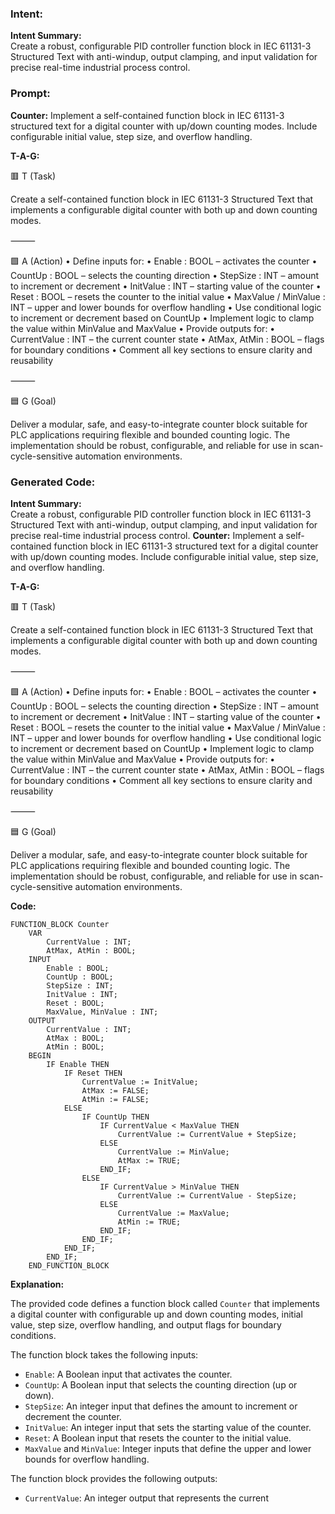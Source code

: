 ### Intent:
**Intent Summary:**  
Create a robust, configurable PID controller function block in IEC 61131-3 Structured Text with anti-windup, output clamping, and input validation for precise real-time industrial process control.

### Prompt:
**Counter:**
Implement a self-contained function block in IEC 61131-3 structured text for a digital counter with up/down counting modes. Include configurable initial value, step size, and overflow handling.


**T-A-G:**

🟥 T (Task)

Create a self-contained function block in IEC 61131-3 Structured Text that implements a configurable digital counter with both up and down counting modes.

⸻

🟩 A (Action)
	•	Define inputs for:
	•	Enable : BOOL – activates the counter
	•	CountUp : BOOL – selects the counting direction
	•	StepSize : INT – amount to increment or decrement
	•	InitValue : INT – starting value of the counter
	•	Reset : BOOL – resets the counter to the initial value
	•	MaxValue / MinValue : INT – upper and lower bounds for overflow handling
	•	Use conditional logic to increment or decrement based on CountUp
	•	Implement logic to clamp the value within MinValue and MaxValue
	•	Provide outputs for:
	•	CurrentValue : INT – the current counter state
	•	AtMax, AtMin : BOOL – flags for boundary conditions
	•	Comment all key sections to ensure clarity and reusability

⸻

🟦 G (Goal)

Deliver a modular, safe, and easy-to-integrate counter block suitable for PLC applications requiring flexible and bounded counting logic. The implementation should be robust, configurable, and reliable for use in scan-cycle-sensitive automation environments.

### Generated Code:
**Intent Summary:**  
Create a robust, configurable PID controller function block in IEC 61131-3 Structured Text with anti-windup, output clamping, and input validation for precise real-time industrial process control.
**Counter:**
Implement a self-contained function block in IEC 61131-3 structured text for a digital counter with up/down counting modes. Include configurable initial value, step size, and overflow handling.


**T-A-G:**

🟥 T (Task)

Create a self-contained function block in IEC 61131-3 Structured Text that implements a configurable digital counter with both up and down counting modes.

⸻

🟩 A (Action)
	•	Define inputs for:
	•	Enable : BOOL – activates the counter
	•	CountUp : BOOL – selects the counting direction
	•	StepSize : INT – amount to increment or decrement
	•	InitValue : INT – starting value of the counter
	•	Reset : BOOL – resets the counter to the initial value
	•	MaxValue / MinValue : INT – upper and lower bounds for overflow handling
	•	Use conditional logic to increment or decrement based on CountUp
	•	Implement logic to clamp the value within MinValue and MaxValue
	•	Provide outputs for:
	•	CurrentValue : INT – the current counter state
	•	AtMax, AtMin : BOOL – flags for boundary conditions
	•	Comment all key sections to ensure clarity and reusability

⸻

🟦 G (Goal)

Deliver a modular, safe, and easy-to-integrate counter block suitable for PLC applications requiring flexible and bounded counting logic. The implementation should be robust, configurable, and reliable for use in scan-cycle-sensitive automation environments.


**Code:**

```
FUNCTION_BLOCK Counter
    VAR
        CurrentValue : INT;
        AtMax, AtMin : BOOL;
    INPUT
        Enable : BOOL;
        CountUp : BOOL;
        StepSize : INT;
        InitValue : INT;
        Reset : BOOL;
        MaxValue, MinValue : INT;
    OUTPUT
        CurrentValue : INT;
        AtMax : BOOL;
        AtMin : BOOL;
    BEGIN
        IF Enable THEN
            IF Reset THEN
                CurrentValue := InitValue;
                AtMax := FALSE;
                AtMin := FALSE;
            ELSE
                IF CountUp THEN
                    IF CurrentValue < MaxValue THEN
                        CurrentValue := CurrentValue + StepSize;
                    ELSE
                        CurrentValue := MinValue;
                        AtMax := TRUE;
                    END_IF;
                ELSE
                    IF CurrentValue > MinValue THEN
                        CurrentValue := CurrentValue - StepSize;
                    ELSE
                        CurrentValue := MaxValue;
                        AtMin := TRUE;
                    END_IF;
                END_IF;
            END_IF;
        END_IF;
    END_FUNCTION_BLOCK
```

**Explanation:**

The provided code defines a function block called `Counter` that implements a digital counter with configurable up and down counting modes, initial value, step size, overflow handling, and output flags for boundary conditions.

The function block takes the following inputs:

* `Enable`: A Boolean input that activates the counter.
* `CountUp`: A Boolean input that selects the counting direction (up or down).
* `StepSize`: An integer input that defines the amount to increment or decrement the counter.
* `InitValue`: An integer input that sets the starting value of the counter.
* `Reset`: A Boolean input that resets the counter to the initial value.
* `MaxValue` and `MinValue`: Integer inputs that define the upper and lower bounds for overflow handling.

The function block provides the following outputs:

* `CurrentValue`: An integer output that represents the current
